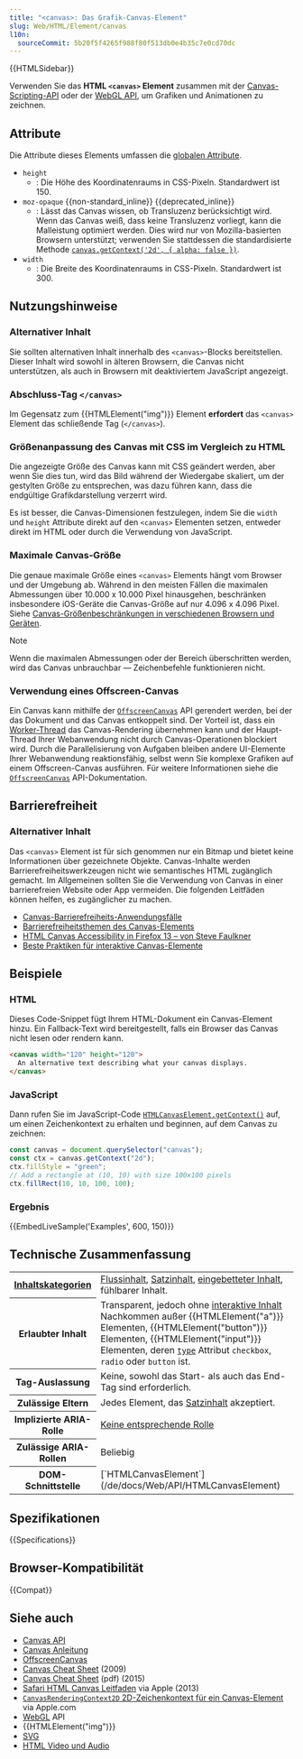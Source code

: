 ```yaml
---
title: "<canvas>: Das Grafik-Canvas-Element"
slug: Web/HTML/Element/canvas
l10n:
  sourceCommit: 5b20f5f4265f988f80f513db0e4b35c7e0cd70dc
---
```


{{HTMLSidebar}}

Verwenden Sie das **HTML `<canvas>` Element** zusammen mit der [Canvas-Scripting-API](/de/docs/Web/API/Canvas_API) oder der [WebGL API](/de/docs/Web/API/WebGL_API), um Grafiken und Animationen zu zeichnen.

## Attribute

Die Attribute dieses Elements umfassen die [globalen Attribute](/de/docs/Web/HTML/Global_attributes).

- `height`
  - : Die Höhe des Koordinatenraums in CSS-Pixeln. Standardwert ist 150.
- `moz-opaque` {{non-standard_inline}} {{deprecated_inline}}
  - : Lässt das Canvas wissen, ob Transluzenz berücksichtigt wird. Wenn das Canvas weiß, dass keine Transluzenz vorliegt, kann die Malleistung optimiert werden. Dies wird nur von Mozilla-basierten Browsern unterstützt; verwenden Sie stattdessen die standardisierte Methode [`canvas.getContext('2d', { alpha: false })`](/de/docs/Web/API/HTMLCanvasElement/getContext).
- `width`
  - : Die Breite des Koordinatenraums in CSS-Pixeln. Standardwert ist 300.

## Nutzungshinweise

### Alternativer Inhalt

Sie sollten alternativen Inhalt innerhalb des `<canvas>`-Blocks bereitstellen. Dieser Inhalt wird sowohl in älteren Browsern, die Canvas nicht unterstützen, als auch in Browsern mit deaktiviertem JavaScript angezeigt.

### Abschluss-Tag `</canvas>`

Im Gegensatz zum {{HTMLElement("img")}} Element **erfordert** das `<canvas>` Element das schließende Tag (`</canvas>`).

### Größenanpassung des Canvas mit CSS im Vergleich zu HTML

Die angezeigte Größe des Canvas kann mit CSS geändert werden, aber wenn Sie dies tun, wird das Bild während der Wiedergabe skaliert, um der gestylten Größe zu entsprechen, was dazu führen kann, dass die endgültige Grafikdarstellung verzerrt wird.

Es ist besser, die Canvas-Dimensionen festzulegen, indem Sie die `width` und `height` Attribute direkt auf den `<canvas>` Elementen setzen, entweder direkt im HTML oder durch die Verwendung von JavaScript.

### Maximale Canvas-Größe

Die genaue maximale Größe eines `<canvas>` Elements hängt vom Browser und der Umgebung ab. Während in den meisten Fällen die maximalen Abmessungen über 10.000 x 10.000 Pixel hinausgehen, beschränken insbesondere iOS-Geräte die Canvas-Größe auf nur 4.096 x 4.096 Pixel. Siehe [Canvas-Größenbeschränkungen in verschiedenen Browsern und Geräten](https://jhildenbiddle.github.io/canvas-size/#/?id=test-results).

> [!NOTE]
> Wenn die maximalen Abmessungen oder der Bereich überschritten werden, wird das Canvas unbrauchbar — Zeichenbefehle funktionieren nicht.

### Verwendung eines Offscreen-Canvas

Ein Canvas kann mithilfe der [`OffscreenCanvas`](/de/docs/Web/API/OffscreenCanvas) API gerendert werden, bei der das Dokument und das Canvas entkoppelt sind.
Der Vorteil ist, dass ein [Worker-Thread](/de/docs/Web/API/Web_Workers_API/Using_web_workers) das Canvas-Rendering übernehmen kann und der Haupt-Thread Ihrer Webanwendung nicht durch Canvas-Operationen blockiert wird.
Durch die Parallelisierung von Aufgaben bleiben andere UI-Elemente Ihrer Webanwendung reaktionsfähig, selbst wenn Sie komplexe Grafiken auf einem Offscreen-Canvas ausführen.
Für weitere Informationen siehe die [`OffscreenCanvas`](/de/docs/Web/API/OffscreenCanvas) API-Dokumentation.

## Barrierefreiheit

### Alternativer Inhalt

Das `<canvas>` Element ist für sich genommen nur ein Bitmap und bietet keine Informationen über gezeichnete Objekte. Canvas-Inhalte werden Barrierefreiheitswerkzeugen nicht wie semantisches HTML zugänglich gemacht. Im Allgemeinen sollten Sie die Verwendung von Canvas in einer barrierefreien Website oder App vermeiden. Die folgenden Leitfäden können helfen, es zugänglicher zu machen.

- [Canvas-Barrierefreiheits-Anwendungsfälle](https://www.w3.org/WAI/PF/HTML/wiki/Canvas_Accessibility_Use_Cases)
- [Barrierefreiheitsthemen des Canvas-Elements](https://www.w3.org/html/wg/wiki/AddedElementCanvas)
- [HTML Canvas Accessibility in Firefox 13 – von Steve Faulkner](https://www.tpgi.com/html5-canvas-accessibility-in-firefox-13/)
- [Beste Praktiken für interaktive Canvas-Elemente](https://html.spec.whatwg.org/multipage/scripting.html#best-practices)

## Beispiele

### HTML

Dieses Code-Snippet fügt Ihrem HTML-Dokument ein Canvas-Element hinzu. Ein Fallback-Text wird bereitgestellt, falls ein Browser das Canvas nicht lesen oder rendern kann.

```html
<canvas width="120" height="120">
  An alternative text describing what your canvas displays.
</canvas>
```

### JavaScript

Dann rufen Sie im JavaScript-Code [`HTMLCanvasElement.getContext()`](/de/docs/Web/API/HTMLCanvasElement/getContext) auf, um einen Zeichenkontext zu erhalten und beginnen, auf dem Canvas zu zeichnen:

```js
const canvas = document.querySelector("canvas");
const ctx = canvas.getContext("2d");
ctx.fillStyle = "green";
// Add a rectangle at (10, 10) with size 100x100 pixels
ctx.fillRect(10, 10, 100, 100);
```

### Ergebnis

{{EmbedLiveSample('Examples', 600, 150)}}

## Technische Zusammenfassung

<table class="properties">
  <tbody>
    <tr>
      <th scope="row">
        <a href="/de/docs/Web/HTML/Content_categories"
          >Inhaltskategorien</a
        >
      </th>
      <td>
        <a href="/de/docs/Web/HTML/Content_categories#flow_content"
          >Flussinhalt</a
        >,
        <a href="/de/docs/Web/HTML/Content_categories#phrasing_content"
          >Satzinhalt</a
        >,
        <a href="/de/docs/Web/HTML/Content_categories#embedded_content"
          >eingebetteter Inhalt</a
        >, fühlbarer Inhalt.
      </td>
    </tr>
    <tr>
      <th scope="row">Erlaubter Inhalt</th>
      <td>
        Transparent, jedoch ohne
        <a
          href="/de/docs/Web/HTML/Content_categories#interactive_content"
          >interaktive Inhalt</a
        >
        Nachkommen außer {{HTMLElement("a")}} Elementen,
        {{HTMLElement("button")}} Elementen,
        {{HTMLElement("input")}} Elementen, deren
        <a href="/de/docs/Web/HTML/Element/input#type"><code>type</code></a> Attribut
        <code>checkbox</code>, <code>radio</code> oder <code>button</code> ist.
      </td>
    </tr>
    <tr>
      <th scope="row">Tag-Auslassung</th>
      <td>Keine, sowohl das Start- als auch das End-Tag sind erforderlich.</td>
    </tr>
    <tr>
      <th scope="row">Zulässige Eltern</th>
      <td>
        Jedes Element, das
        <a href="/de/docs/Web/HTML/Content_categories#phrasing_content"
          >Satzinhalt</a
        >
        akzeptiert.
      </td>
    </tr>
    <tr>
      <th scope="row">Implizierte ARIA-Rolle</th>
      <td>
        <a href="https://www.w3.org/TR/html-aria/#dfn-no-corresponding-role"
          >Keine entsprechende Rolle</a
        >
      </td>
    </tr>
    <tr>
      <th scope="row">Zulässige ARIA-Rollen</th>
      <td>Beliebig</td>
    </tr>
    <tr>
      <th scope="row">DOM-Schnittstelle</th>
      <td>[`HTMLCanvasElement`](/de/docs/Web/API/HTMLCanvasElement)</td>
    </tr>
  </tbody>
</table>

## Spezifikationen

{{Specifications}}

## Browser-Kompatibilität

{{Compat}}

## Siehe auch

- [Canvas API](/de/docs/Web/API/Canvas_API)
- [Canvas Anleitung](/de/docs/Web/API/Canvas_API/Tutorial)
- [OffscreenCanvas](/de/docs/Web/API/OffscreenCanvas)
- [Canvas Cheat Sheet](https://simon.html5.org/dump/html5-canvas-cheat-sheet.html) (2009)
- [Canvas Cheat Sheet](https://websitesetup.org/wp-content/uploads/2015/11/Infopgraphic-CanvasCheatSheet-Final2.pdf) (pdf) (2015)
- [Safari HTML Canvas Leitfaden](https://developer.apple.com/library/archive/documentation/AudioVideo/Conceptual/HTML-canvas-guide/Introduction/Introduction.html) via Apple (2013)
- [`CanvasRenderingContext2D` 2D-Zeichenkontext für ein Canvas-Element](https://developer.apple.com/documentation/webkitjs/canvasrenderingcontext2d) via Apple.com
- [WebGL](/de/docs/Web/API/WebGL_API) API
- {{HTMLElement("img")}}
- [SVG](/de/docs/Web/SVG)
- [HTML Video und Audio](/de/docs/Learn_web_development/Core/Structuring_content/HTML_video_and_audio)
